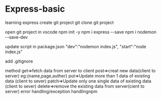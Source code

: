 # Express-basic
learning express
create git project
git clone git project

open git project in vscode
npm init -y
npm i express --save
npm i nodemon --save-dev

update script in package.json
"dev":"nodemon index.js",
"start":"node index.js"

add .gitignore

method
get=>fetch data from server to client
post=>creat new data(client to server) eg:{name,page,auther}
put=>Update more than 1 data of  existing data (client to sever)
patch=>Update only one   single data of  existing data (client to sever)
delete=>remove the existing data from server(cient to server)
error handling/exception handlingnpm